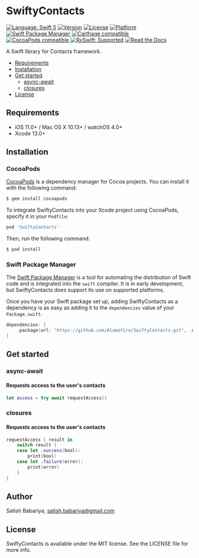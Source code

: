 # SwiftyContacts

[![Language: Swift 5](https://img.shields.io/badge/language-Swift%205-f48041.svg?style=flat-square)](https://developer.apple.com/swift)
[![Version](https://img.shields.io/cocoapods/v/SwiftyContacts.svg?style=flat-square)](http://cocoapods.org/pods/SwiftyContacts)
[![License](https://img.shields.io/cocoapods/l/SwiftyContacts.svg?style=flat-square)](http://cocoapods.org/pods/SwiftyContacts)
[![Platform](https://img.shields.io/badge/platforms-iOS%209.0+%20%7C%20macOS%2010.12+%20%7C%20watchOS%203.0+-333333.svg?style=flat-square)](http://cocoapods.org/pods/SwiftyContacts)
[![Swift Package Manager](https://img.shields.io/badge/Swift%20Package%20Manager-compatible-brightgreen.svg?style=flat-square)](https://github.com/apple/swift-package-manager)
[![Carthage compatible](https://img.shields.io/badge/Carthage-compatible-4BC51D.svg?style=flat-square)](https://github.com/Carthage/Carthage)
[![CocoaPods compatible](https://img.shields.io/cocoapods/v/SwiftyContacts.svg?style=flat-square)](https://cocoapods.org/pods/SwiftyContacts)
[![RxSwift: Supported](https://img.shields.io/badge/RxSwift-Supported-f48041.svg?style=flat-square)](https://github.com/ReactiveX/RxSwift)
[![Read the Docs](https://img.shields.io/readthedocs/pip.svg?style=flat-square)](https://swiftycontacts.firebaseapp.com/)



A Swift library for Contacts framework.

- [Requirements](#requirements)
- [Installation](#installation)
- [Get started](#get-started)
    - [async-await](#async-await)
    - [closures](#closures) 
- [License](#license)

## Requirements

- iOS 11.0+ / Mac OS X 10.13+ /  watchOS 4.0+
- Xcode 13.0+

## Installation

### CocoaPods

[CocoaPods](http://cocoapods.org) is a dependency manager for Cocoa projects. You can install it with the following command:

```bash
$ gem install cocoapods
```

To integrate SwiftyContacts into your Xcode project using CocoaPods, specify it in your `Podfile`:

```ruby
pod 'SwiftyContacts'
```

Then, run the following command:

```bash
$ pod install
```

### Swift Package Manager

The [Swift Package Manager](https://swift.org/package-manager/) is a tool for automating the distribution of Swift code and is integrated into the `swift` compiler. It is in early development, but SwiftyContacts does support its use on supported platforms.

Once you have your Swift package set up, adding SwiftyContacts as a dependency is as easy as adding it to the `dependencies` value of your `Package.swift`.

```swift
dependencies: [
    .package(url: "https://github.com/Alamofire/SwiftyContacts.git", .upToNextMajor(from: "4.0.0"))
]
```


## Get started


### async-await

#### Requests access to the user's contacts
```swift
let access = try await requestAccess()
```


### closures

#### Requests access to the user's contacts
```swift
requestAccess { result in
    switch result {
    case let .success(bool):
        print(bool)
    case let .failure(error):
        print(error)
    }
}
```


## Author

Satish Babariya, satish.babariya@gmail.com

## License

SwiftyContacts is available under the MIT license. See the LICENSE file for more info.
